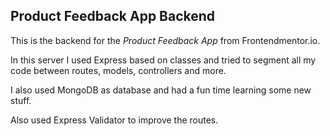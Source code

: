## Product Feedback App Backend
This is the backend for the *Product Feedback App* from Frontendmentor.io.

In this server I used Express based on classes and tried to segment all my code between routes, models, controllers and more.

I also used MongoDB as database and had a fun time learning some new stuff.

Also used Express Validator to improve the routes.